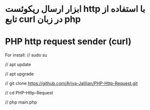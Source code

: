 # ابزار ارسال ریکوئست http با استفاده از تابع curl در زبان php
# PHP http request sender (curl)
For install:
// sudo su

// apt update

// apt upgrade

// git clone https://github.com/Ariya-Jalilian/PHP-Http-Request.git

// cd PHP-Http-Request

// php main.php
